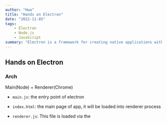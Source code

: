 ```yaml
---
author: "Hwa"
title: "Hands on Electron"
date: "2022-11-05"
tags:
    - Electron
    - Node.js
    - JavaScript
summary: "Electron is a framework for creating native applications with web technologies like JavaScript, HTML, and CSS. It takes care of the hard parts so you can focus on the core of your application. This article will show you the main components and how they interact with each other."
---
```


## Hands on Electron

### Arch

Main(Node) + Renderer(Chrome)

+ `main.js`: the entry point of electron 

+ `index.html`: the main page of app, it will be loaded into renderer process

+ `renderer.js`: This file is loaded via the <script> tag in the index.html file and will be executed in the renderer process for that window. No Node.js APIs are available in this process because `nodeIntegration` is turned off and `contextIsolation` is turned on. Use the contextBridge API in `preload.js` to expose Node.js functionality from the main process.

+ `preload.js`: it's a script loaded before `index.html` by renderer process, like Chrome extension content script.  

preload.js is default sandboxed

<table><thead><tr><th>可用的 API</th><th>详细信息</th></tr></thead><tbody><tr><td>Electron 模块</td><td>渲染进程模块</td></tr><tr><td>Node.js 模块</td><td><a href="https://nodejs.org/api/events.html" target="_blank" rel="noopener noreferrer"><code>events</code></a>、<a href="https://nodejs.org/api/timers.html" target="_blank" rel="noopener noreferrer"><code>timers</code></a>、<a href="https://nodejs.org/api/url.html" target="_blank" rel="noopener noreferrer"><code>url</code></a></td></tr><tr><td>Polyfilled 的全局模块</td><td><a href="https://nodejs.org/api/buffer.html" target="_blank" rel="noopener noreferrer"><code>Buffer</code></a>、<a href="/zh/docs/latest/api/process"><code>process</code></a>、<a href="https://nodejs.org/api/timers.html#timers_clearimmediate_immediate" target="_blank" rel="noopener noreferrer"><code>clearImmediate</code></a>、<a href="https://nodejs.org/api/timers.html#timers_setimmediate_callback_args" target="_blank" rel="noopener noreferrer"><code>setImmediate</code></a></td></tr></tbody></table>



### Process Communication

+ `preload.js` ==> `renderer.js`

use contextBridge API to define global vars 

```js
const { contextBridge } = require('electron')

contextBridge.exposeInMainWorld('versions', {
  node: () => process.versions.node,
  chrome: () => process.versions.chrome,
  electron: () => process.versions.electron,
  // 能暴露的不仅仅是函数，我们还可以暴露变量
})
```

+ IPC

communicate between main process and renderer process, use IPC module(`ipcMain` + `ipcRenderer`)

+ `renderer.js` ==> `main.js`

first, expose `invoke` call to renderer.js in preload.js:

```js
const { contextBridge, ipcRenderer } = require('electron')

contextBridge.exposeInMainWorld('versions', {
  node: () => process.versions.node,
  chrome: () => process.versions.chrome,
  electron: () => process.versions.electron,
  ping: () => ipcRenderer.invoke('ping'),
  // 能暴露的不仅仅是函数，我们还可以暴露变量
})
```

second, register event handler in `main.js`:

```js
const { app, BrowserWindow, ipcMain } = require('electron')
const path = require('path')

const createWindow = () => {
  const win = new BrowserWindow({
    width: 800,
    height: 600,
    webPreferences: {
      preload: path.join(__dirname, 'preload.js'),
    },
  })
  ipcMain.handle('ping', () => 'pong')
  win.loadFile('index.html')
}
app.whenReady().then(createWindow)
```

finally, use `invoke` call in your renderer.js:

```js
const func = async () => {
  const response = await window.versions.ping()
  console.log(response) // 打印 'pong'
}

func()
```

